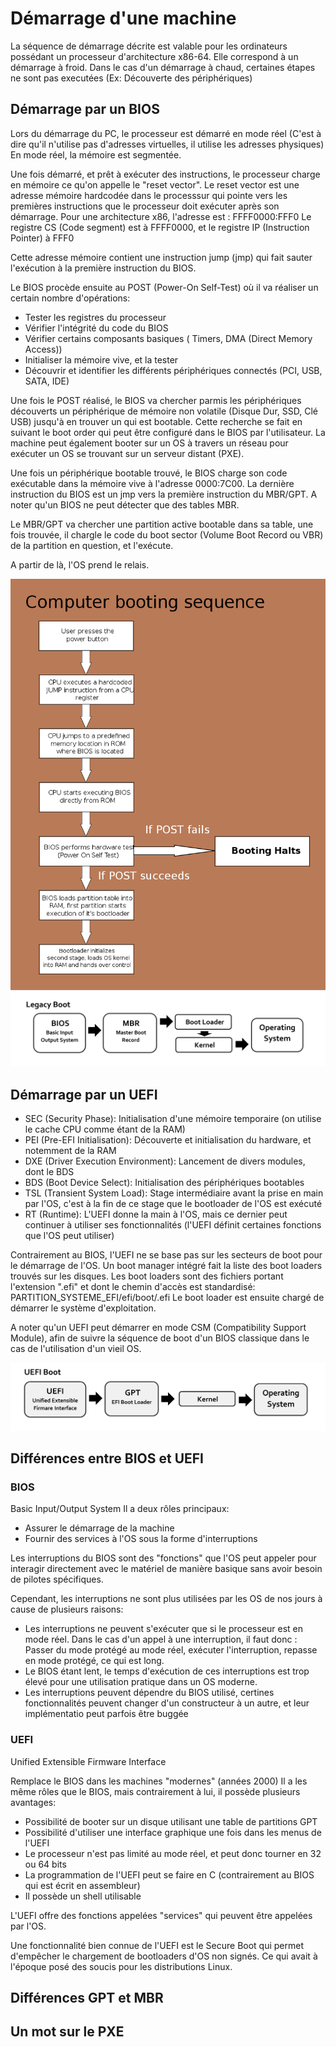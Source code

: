 # Démarrage d'une machine

La séquence de démarrage décrite est valable pour les ordinateurs possédant un processeur d'architecture x86-64.
Elle correspond à un démarrage à froid. Dans le cas d'un démarrage à chaud, certaines étapes ne sont pas executées (Ex: Découverte des périphériques)

## Démarrage par un BIOS

Lors du démarrage du PC, le processeur est démarré en mode réel (C'est à dire qu'il n'utilise pas d'adresses virtuelles, il utilise les adresses physiques)
En mode réel, la mémoire est segmentée.

Une fois démarré, et prêt à exécuter des instructions, le processeur charge en mémoire ce qu'on appelle le "reset vector".
Le reset vector est une adresse mémoire hardcodée dans le processsur qui pointe vers les premières instructions que le processeur doit exécuter après son démarrage.
Pour une architecture x86, l'adresse est : FFFF0000:FFF0 
Le registre CS (Code segment) est à FFFF0000, et le registre IP (Instruction Pointer) à FFF0

Cette adresse mémoire contient une instruction jump (jmp) qui fait sauter l'exécution à la première instruction du BIOS.

Le BIOS procède ensuite au POST (Power-On Self-Test) où il va réaliser un certain nombre d'opérations:
- Tester les registres du processeur
- Vérifier l'intégrité du code du BIOS
- Vérifier certains composants basiques ( Timers, DMA (Direct Memory Access))
- Initialiser la mémoire vive, et la tester
- Découvrir et identifier les différents périphériques connectés (PCI, USB, SATA, IDE)

Une fois le POST réalisé, le BIOS va chercher parmis les périphériques découverts un périphérique de mémoire non volatile (Disque Dur, SSD, Clé USB) jusqu'à en trouver un qui est bootable.
Cette recherche se fait en suivant le boot order qui peut être configuré dans le BIOS par l'utilisateur.
La machine peut également booter sur un OS à travers un réseau pour exécuter un OS se trouvant sur un serveur distant (PXE).

Une fois un périphérique bootable trouvé, le BIOS charge son code exécutable dans la mémoire vive à l'adresse 0000:7C00.
La dernière instruction du BIOS est un jmp vers la première instruction du MBR/GPT.
A noter qu'un BIOS ne peut détecter que des tables MBR.

Le MBR/GPT va chercher une partition active bootable dans sa table, une fois trouvée, il chargle le code du boot sector (Volume Boot Record ou VBR) de la partition en question, et l'exécute.

A partir de là, l'OS prend le relais.

![Image boot](../images/boot.png)
![Image boot bios](../images/bios.png)

## Démarrage par un UEFI

- SEC (Security Phase): Initialisation d'une mémoire temporaire (on utilise le cache CPU comme étant de la RAM)
- PEI (Pre-EFI Initialisation): Découverte et initialisation du hardware, et notemment de la RAM
- DXE (Driver Execution Environment): Lancement de divers modules, dont le BDS
 - BDS (Boot Device Select): Initialisation des périphériques bootables
- TSL (Transient System Load): Stage intermédiaire avant la prise en main par l'OS, c'est à la fin de ce stage que le bootloader de l'OS est exécuté
- RT (Runtime): L'UEFI donne la main à l'OS, mais ce dernier peut continuer à utiliser ses fonctionnalités (l'UEFI définit certaines fonctions que l'OS peut utiliser)

Contrairement au BIOS, l'UEFI ne se base pas sur les secteurs de boot pour le démarrage de l'OS.
Un boot manager intégré fait la liste des boot loaders trouvés sur les disques.
Les boot loaders sont des fichiers portant l'extension ".efi" et dont le chemin d'accès est standardisé:
PARTITION_SYSTEME_EFI/efi/boot/<NOM>.efi
Le boot loader est ensuite chargé de démarrer le système d'exploitation.

A noter qu'un UEFI peut démarrer en mode CSM (Compatibility Support Module), afin de suivre la séquence de boot d'un BIOS classique dans le cas de l'utilisation d'un vieil OS.

![Image boot uefi](../images/uefi.png)

## Différences entre BIOS et UEFI

### BIOS
Basic Input/Output System
Il a deux rôles principaux:
- Assurer le démarrage de la machine
- Fournir des services à l'OS sous la forme d'interruptions

Les interruptions du BIOS sont des "fonctions" que l'OS peut appeler pour interagir directement avec le matériel de manière basique sans avoir besoin de pilotes spécifiques.

 Cependant, les interruptions ne sont plus utilisées par les OS de nos jours à cause de plusieurs raisons:
 - Les interruptions ne peuvent s'exécuter que si le processeur est en mode réel. Dans le cas d'un appel à une interruption, il faut donc : Passer du mode protégé au mode réel, exécuter l'interruption, repasse en mode protégé, ce qui est long.
 - Le BIOS étant lent, le temps d'exécution de ces interruptions est trop élevé pour une utilisation pratique dans un OS moderne.
 - Les interruptions peuvent dépendre du BIOS utilisé, certines fonctionnalités peuvent changer d'un constructeur à un autre, et leur implémentatio peut parfois être buggée

### UEFI
Unified Extensible Firmware Interface

Remplace le BIOS dans les machines "modernes" (années 2000)
Il a les même rôles que le BIOS, mais contrairement à lui, il possède plusieurs avantages:
- Possibilité de booter sur un disque utilisant une table de partitions GPT
- Possibilité d'utiliser une interface graphique une fois dans les menus de l'UEFI
- Le processeur n'est pas limité au mode réel, et peut donc tourner en 32 ou 64 bits
- La programmation de l'UEFI peut se faire en C (contrairement au BIOS qui est écrit en assembleur)
- Il possède un shell utilisable

L'UEFI offre des fonctions appelées "services" qui peuvent être appelées par l'OS.

Une fonctionnalité bien connue de l'UEFI est le Secure Boot qui permet d'empêcher le chargement de bootloaders d'OS non signés. Ce qui avait à l'époque posé des soucis pour les distributions Linux.

## Différences GPT et MBR




## Un mot sur le PXE
